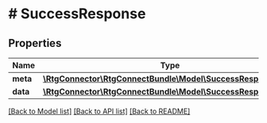 # # SuccessResponse

## Properties

Name | Type | Description | Notes
------------ | ------------- | ------------- | -------------
**meta** | [**\RtgConnector\RtgConnectBundle\Model\SuccessResponseMeta**](SuccessResponseMeta.md) |  | [optional]
**data** | [**\RtgConnector\RtgConnectBundle\Model\SuccessResponseData**](SuccessResponseData.md) |  | [optional]

[[Back to Model list]](../../README.md#models) [[Back to API list]](../../README.md#endpoints) [[Back to README]](../../README.md)
